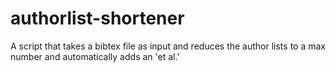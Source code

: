 # authorlist-shortener
A script that takes a bibtex file as input and reduces the author lists to a max number and automatically adds an 'et al.'

